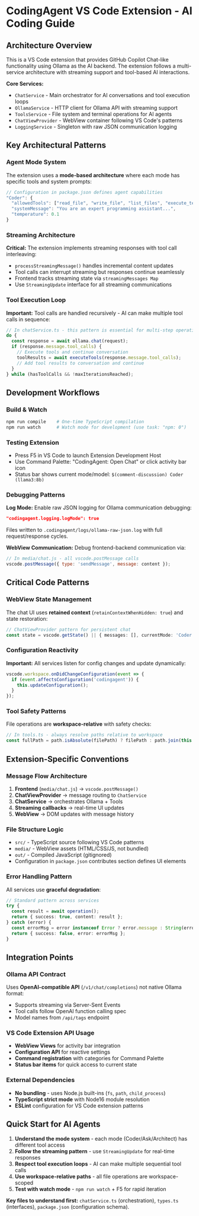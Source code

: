 # CodingAgent VS Code Extension - AI Coding Guide

## Architecture Overview
This is a VS Code extension that provides GitHub Copilot Chat-like functionality using Ollama as the AI backend. The extension follows a multi-service architecture with streaming support and tool-based AI interactions.

**Core Services:**
- `ChatService` - Main orchestrator for AI conversations and tool execution loops
- `OllamaService` - HTTP client for Ollama API with streaming support
- `ToolsService` - File system and terminal operations for AI agents
- `ChatViewProvider` - WebView container following VS Code's patterns
- `LoggingService` - Singleton with raw JSON communication logging

## Key Architectural Patterns

### Agent Mode System
The extension uses a **mode-based architecture** where each mode has specific tools and system prompts:
```typescript
// Configuration in package.json defines agent capabilities
"Coder": {
  "allowedTools": ["read_file", "write_file", "list_files", "execute_terminal"],
  "systemMessage": "You are an expert programming assistant...",
  "temperature": 0.1
}
```

### Streaming Architecture
**Critical:** The extension implements streaming responses with tool call interleaving:
- `processStreamingMessage()` handles incremental content updates
- Tool calls can interrupt streaming but responses continue seamlessly
- Frontend tracks streaming state via `streamingMessages Map`
- Use `StreamingUpdate` interface for all streaming communications

### Tool Execution Loop
**Important:** Tool calls are handled recursively - AI can make multiple tool calls in sequence:
```typescript
// In chatService.ts - this pattern is essential for multi-step operations
do {
  const response = await ollama.chat(request);
  if (response.message.tool_calls) {
    // Execute tools and continue conversation
    toolResults = await executeTools(response.message.tool_calls);
    // Add tool results to conversation and continue
  }
} while (hasToolCalls && !maxIterationsReached);
```

## Development Workflows

### Build & Watch
```bash
npm run compile    # One-time TypeScript compilation
npm run watch      # Watch mode for development (use task: "npm: 0")
```

### Testing Extension
- Press F5 in VS Code to launch Extension Development Host
- Use Command Palette: "CodingAgent: Open Chat" or click activity bar icon
- Status bar shows current mode/model: `$(comment-discussion) Coder (llama3:8b)`

### Debugging Patterns
**Log Mode:** Enable raw JSON logging for Ollama communication debugging:
```json
"codingagent.logging.logMode": true
```
Files written to `.codingagent/logs/ollama-raw-json.log` with full request/response cycles.

**WebView Communication:** Debug frontend-backend communication via:
```javascript
// In media/chat.js - all vscode.postMessage calls
vscode.postMessage({ type: 'sendMessage', message: content });
```

## Critical Code Patterns

### WebView State Management
The chat UI uses **retained context** (`retainContextWhenHidden: true`) and state restoration:
```typescript
// ChatViewProvider pattern for persistent chat
const state = vscode.getState() || { messages: [], currentMode: 'Coder' };
```

### Configuration Reactivity
**Important:** All services listen for config changes and update dynamically:
```typescript
vscode.workspace.onDidChangeConfiguration(event => {
  if (event.affectsConfiguration('codingagent')) {
    this.updateConfiguration();
  }
});
```

### Tool Safety Patterns
File operations are **workspace-relative** with safety checks:
```typescript
// In tools.ts - always resolve paths relative to workspace
const fullPath = path.isAbsolute(filePath) ? filePath : path.join(this.workspaceRoot, filePath);
```

## Extension-Specific Conventions

### Message Flow Architecture
1. **Frontend** (`media/chat.js`) → `vscode.postMessage()`
2. **ChatViewProvider** → message routing to `ChatService`
3. **ChatService** → orchestrates Ollama + Tools
4. **Streaming callbacks** → real-time UI updates
5. **WebView** → DOM updates with message history

### File Structure Logic
- `src/` - TypeScript source following VS Code patterns
- `media/` - WebView assets (HTML/CSS/JS, not bundled)
- `out/` - Compiled JavaScript (gitignored)
- Configuration in `package.json` contributes section defines UI elements

### Error Handling Pattern
All services use **graceful degradation**:
```typescript
// Standard pattern across services
try {
  const result = await operation();
  return { success: true, content: result };
} catch (error) {
  const errorMsg = error instanceof Error ? error.message : String(error);
  return { success: false, error: errorMsg };
}
```

## Integration Points

### Ollama API Contract
Uses **OpenAI-compatible API** (`/v1/chat/completions`) not native Ollama format:
- Supports streaming via Server-Sent Events
- Tool calls follow OpenAI function calling spec
- Model names from `/api/tags` endpoint

### VS Code Extension API Usage
- **WebView Views** for activity bar integration
- **Configuration API** for reactive settings
- **Command registration** with categories for Command Palette
- **Status bar items** for quick access to current state

### External Dependencies
- **No bundling** - uses Node.js built-ins (`fs`, `path`, `child_process`)
- **TypeScript strict mode** with Node16 module resolution
- **ESLint** configuration for VS Code extension patterns

## Quick Start for AI Agents

1. **Understand the mode system** - each mode (Coder/Ask/Architect) has different tool access
2. **Follow the streaming pattern** - use `StreamingUpdate` for real-time responses
3. **Respect tool execution loops** - AI can make multiple sequential tool calls
4. **Use workspace-relative paths** - all file operations are workspace-scoped
5. **Test with watch mode** - `npm run watch` + F5 for rapid iteration

**Key files to understand first:** `chatService.ts` (orchestration), `types.ts` (interfaces), `package.json` (configuration schema).
